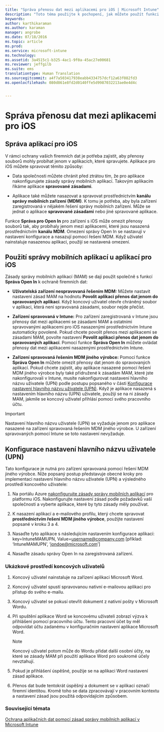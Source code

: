 ```yaml
---
title: "Správa přenosu dat mezi aplikacemi pro iOS | Microsoft Intune"
description: "Toto téma použijte k pochopení, jak můžete použít funkci systému iOS Otevřít v a zásady správy mobilních aplikací ke správě přenosů dat mezi aplikacemi."
keywords: 
author: karthikaraman
ms.author: karaman
manager: angrobe
ms.date: 07/18/2016
ms.topic: article
ms.prod: 
ms.service: microsoft-intune
ms.technology: 
ms.assetid: 3a4515c1-b325-4ac1-9f0a-45ac27e00681
ms.reviewer: jeffgilb
ms.suite: ems
translationtype: Human Translation
ms.sourcegitcommit: a4f7a503417938eabb4334757dcf12a63f082fd3
ms.openlocfilehash: 080d861e8fd2d0140ffe5d9987032213ae0e4d4c


---
```


# <a name="manage-data-transfer-between-ios-apps-with-microsoft-intune"></a>Správa přenosu dat mezi aplikacemi pro iOS
## <a name="manage-ios-apps"></a>Správa aplikací pro iOS
V rámci ochrany vašich firemních dat je potřeba zajistit, aby přenosy souborů mohly probíhat jenom v aplikacích, které spravujete.  Aplikace pro iOS můžete spravovat těmito způsoby:

-   Data společnosti můžete chránit před ztrátou tím, že pro aplikace nakonfigurujete zásady správy mobilních aplikací. Takovým aplikacím říkáme aplikace **spravované zásadami**.

-   Aplikace také můžete nasazovat a spravovat prostřednictvím **kanálu správy mobilních zařízení (MDM)**.  K tomu je potřeba, aby byla zařízení zaregistrovaná v nějakém řešení správy mobilních zařízení. Může se jednat o aplikace **spravované zásadami** nebo jiné spravované aplikace.

Funkce **Správa pro Open In** pro zařízení s iOS může omezit přenosy souborů tak, aby probíhaly jenom mezi aplikacemi, které jsou nasazená prostřednictvím **kanálu MDM**. Omezení správy Open In se nastavují v nastavení konfigurace a nasazují pomocí řešení MDM.  Když uživatel nainstaluje nasazenou aplikaci, použijí se nastavená omezení.
##  <a name="using-mam-with-ios-apps"></a>Použití správy mobilních aplikací u aplikací pro iOS
Zásady správy mobilních aplikací (MAM) se dají použít společně s funkcí **Správa Open In** k ochraně firemních dat:

-   **Uživatelská zařízení nespravovaná řešením MDM:** Můžete nastavit nastavení zásad MAM na hodnotu **Povolit aplikaci přenos dat jenom do spravovaných aplikací**. Když koncový uživatel otevře chráněný soubor v aplikaci, která není spravovaná zásadami, soubor nejde přečíst.

-   **Zařízení spravovaná v Intune:** Pro zařízení zaregistrovaná v Intune jsou přenosy dat mezi aplikacemi se zásadami MAM a ostatními spravovanými aplikacemi pro iOS nasazenými prostřednictvím Intune automaticky povolené. Pokud chcete povolit přenos mezi aplikacemi se zásadami MAM, povolte nastavení **Povolit aplikaci přenos dat jenom do spravovaných aplikací**. Pomocí funkce **Správa Open In** můžete ovládat přenosy dat mezi aplikacemi nasazenými prostřednictvím Intune.   

-   **Zařízení spravovaná řešením MDM jiného výrobce:** Pomocí funkce **Správa Open In** můžete omezit přenosy dat jenom do spravovaných aplikací.
Pokud chcete zajistit, aby aplikace nasazené pomocí řešení MDM jiného výrobce byly také přidružené k zásadám MAM, které jste nakonfigurovali v Intune, musíte nakonfigurovat nastavení hlavního názvu uživatele (UPN) podle postupu popsaného v části [Konfigurace nastavení hlavního názvu uživatele (UPN)](#configure-user-upn-setting).  Když je aplikace nasazená s nastavením hlavního názvu (UPN) uživatele, použijí se na ni zásady MAM, jakmile se koncový uživatel přihlásí pomocí svého pracovního účtu.

> [!IMPORTANT]
> Nastavení hlavního názvu uživatele (UPN) se vyžaduje jenom pro aplikace nasazené na zařízení spravovaná řešením MDM jiného výrobce.  U zařízení spravovaných pomocí Intune se toto nastavení nevyžaduje.

## <a name="configure-user-upn-setting"></a>Konfigurace nastavení hlavního názvu uživatele (UPN)
Tato konfigurace je nutná pro zařízení spravovaná pomocí řešení MDM jiného výrobce. Níže popsaný postup představuje obecné kroky pro implementaci nastavení hlavního názvu uživatele (UPN) a výsledného prostředí koncového uživatele:


1.  Na portálu Azure [nakonfigurujte zásady správy mobilních aplikací](create-and-deploy-mobile-app-management-policies-with-microsoft-intune.md) pro platformu iOS. Nakonfigurujte nastavení zásad podle požadavků vaší společnosti a vyberte aplikace, které by tyto zásady měly používat.

2.  K nasazení aplikací a e-mailového profilu, který chcete spravovat **prostřednictvím řešení MDM jiného výrobce**, použijte nastavení popsané v kroku 3 a 4.

3.  Nasaďte tyto aplikace s následujícím nastavením konfigurace aplikací: key=IntuneMAMUPN, Value=<username@company.com> [příklad: ‘IntuneMAMUPN’, ‘jondoe@microsoft.com’]

4.  Nasaďte zásadu správy Open In na zaregistrovaná zařízení.

### <a name="example-end-user-experience"></a>Ukázkové prostředí koncových uživatelů

1.  Koncový uživatel nainstaluje na zařízení aplikaci Microsoft Word.

2.  Koncový uživatel spustí spravovanou nativní e-mailovou aplikaci pro přístup do svého e-mailu.

3.  Koncový uživatel se pokusí otevřít dokument z nativní pošty v Microsoft Wordu.

4.  Při spuštění aplikace Word se koncovému uživateli zobrazí výzva k přihlášení pomocí pracovního účtu.  Tento pracovní účet by měl odpovídat účtu zadanému v konfiguračním nastavení aplikace Microsoft Word.

    > [!NOTE]
    > Koncový uživatel potom může do Wordu přidat další osobní účty, na které se zásady MAM při použití aplikace Word pro soukromé účely nevztahují.

5.  Pokud je přihlášení úspěšné, použije se na aplikaci Word nastavení zásad aplikace.

6.  Přenos dat bude tentokrát úspěšný a dokument se v aplikaci označí firemní identitou. Kromě toho se data zpracovávají v pracovním kontextu a nastavení zásad jsou použitá odpovídajícím způsobem.

### <a name="see-also"></a>Související témata
[Ochrana aplikačních dat pomocí zásad správy mobilních aplikací v Microsoft Intune](protect-app-data-using-mobile-app-management-policies-with-microsoft-intune.md)



<!--HONumber=Nov16_HO1-->


